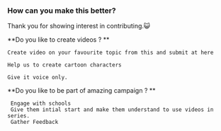 
 <h3> How can you make this better? </h3>

Thank you for showing interest in contributing.:smiley_cat:

**Do you like to create videos ? **

    Create video on your favourite topic from this and submit at here 
    
    Help us to create cartoon characters
    
    Give it voice only.

**Do you like to be part of amazing campaign ? **

     Engage with schools
     Give them intial start and make them understand to use videos in series.
     Gather Feedback

